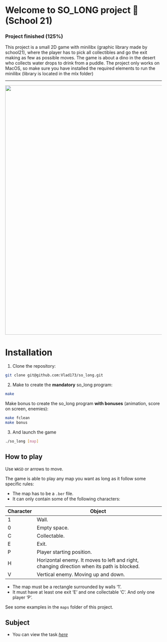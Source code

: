# Welcome to SO_LONG project 🦖 (School 21)

### Project finished (125%)

This project is a small 2D game with minilibx (graphic library made by school21), 
where the player has to pick all collectibles and go the exit making as few as possible moves. 
The game is about a dino in the desert who collects water drops to drink from a puddle. 
The project only works on MacOS, so make sure you have installed the required 
elements to run the minilibx (library is located in the mlx folder)

---
<img src="https://github.com/Vlad173/so_long/blob/master/images/dino.gif" width="800" />


# Installation

1. Clone the repository:
```sh
git clone git@github.com:Vlad173/so_long.git
```
2. Make to create the **mandatory** so_long program:
```sh
make
```
Make bonus to create the so_long program **with bonuses** (animation, score on screen, enemies):
```sh
make fclean
make bonus
```
3. And launch the game
```sh
./so_long [map]
```

## How to play

Use ``WASD`` or arrows to move. 

The game is able to play any map you want as long as it follow some specific rules:
* The map has to be a ``.ber`` file.
* It can only contain some of the following characters:

| Character | Object |
| - | - |
| 1 | Wall. |
| 0 | Empty space. |
| C | Collectable. |
| E | Exit. |
| P | Player starting position. |
| H | Horizontal enemy. It moves to left and right, changing direction when its path is blocked. |
| V | Vertical enemy. Moving up and down. |

* The map must be a rectangle surrounded by walls ‘1’.
* It must have at least one exit ‘E’ and one collectable ‘C’. And only one player ‘P’.

See some examples in the ``maps`` folder of this project.

## Subject

* You can view the task [*here*](https://cdn.intra.42.fr/pdf/pdf/37735/en.subject.pdf)
